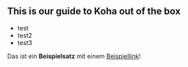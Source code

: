 ## This is our guide to Koha out of the box  

+ test  
+ test2
+ test3

Das ist ein __Beispielsatz__ mit einem [Beispiellink](https://docsify.js.org/#/more-pages)!  

